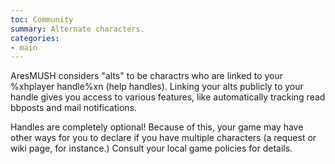 ```yaml
---
toc: Community
summary: Alternate characters.
categories:
- main
---
```

AresMUSH considers "alts" to be charactrs who are linked to your %xhplayer handle%xn (help handles).   Linking your alts publicly to your handle gives you access to various features, like automatically tracking read	bbposts	and mail notifications.

Handles are completely optional!  Because of this, your game may have other ways for you to declare if you have multiple characters (a request or wiki page, for instance.)  Consult your local game policies for details.